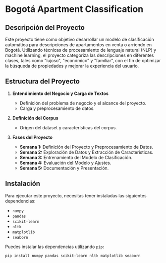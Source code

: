 # Bogotá Apartment Classification

## Descripción del Proyecto
Este proyecto tiene como objetivo desarrollar un modelo de clasificación automática para descripciones de apartamentos en venta o arriendo en Bogotá. Utilizando técnicas de procesamiento de lenguaje natural (NLP) y machine learning, el proyecto categoriza las descripciones en diferentes clases, tales como "lujoso", "económico" y "familiar", con el fin de optimizar la búsqueda de propiedades y mejorar la experiencia del usuario.

## Estructura del Proyecto
1. **Entendimiento del Negocio y Carga de Textos**
   - Definición del problema de negocio y el alcance del proyecto.
   - Carga y preprocesamiento de datos.

2. **Definición del Corpus**
   - Origen del dataset y características del corpus.

3. **Fases del Proyecto**
   - **Semana 1:** Definición del Proyecto y Preprocesamiento de Datos.
   - **Semana 2:** Exploración de Datos y Extracción de Características.
   - **Semana 3:** Entrenamiento del Modelo de Clasificación.
   - **Semana 4:** Evaluación del Modelo y Ajustes.
   - **Semana 5:** Documentación y Presentación.

## Instalación
Para ejecutar este proyecto, necesitas tener instaladas las siguientes dependencias:
- `numpy`
- `pandas`
- `scikit-learn`
- `nltk`
- `matplotlib`
- `seaborn`

Puedes instalar las dependencias utilizando `pip`:
```bash
pip install numpy pandas scikit-learn nltk matplotlib seaborn
